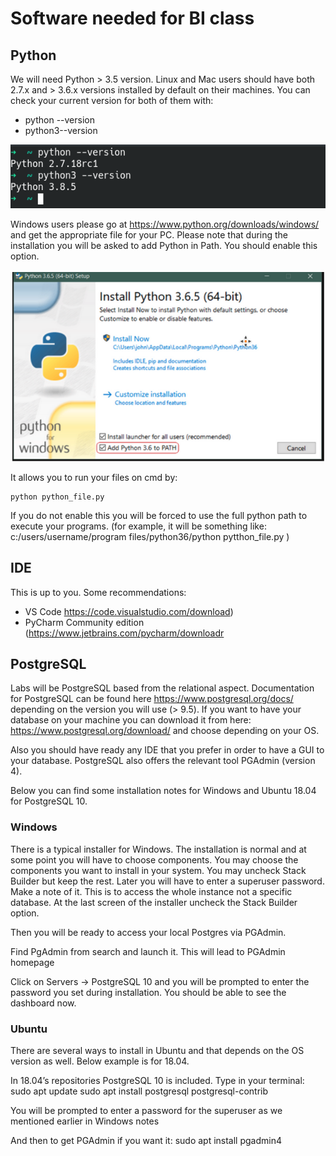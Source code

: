 # Software needed for BI class

## Python

We will need Python > 3.5 version.
Linux and Mac users should have both 2.7.x and > 3.6.x versions installed by default on their machines. You can check your current version for both of them with:
- python --version 
- python3--version 

![Image](https://github.com/karolosk/bi_software/blob/main/pythonv.png)


Windows users please go at https://www.python.org/downloads/windows/ and get the appropriate file for your PC. Please note that during the installation you will be asked to add Python in Path. You should enable this option. 

![Image](https://github.com/karolosk/bi_software/blob/main/pythonpath.png)

It allows you to run your files on cmd by: 

```
python python_file.py
```

If you do not enable this you will be forced to use the full python path to execute your programs. (for example, it will be something like: 
c:/users/username/program files/python36/python pytthon_file.py )

## IDE 

This is up to you. Some recommendations:
- VS Code https://code.visualstudio.com/download)
- PyCharm Community edition (https://www.jetbrains.com/pycharm/downloadr

## PostgreSQL 

Labs will be PostgreSQL based from the relational aspect. Documentation for PostgreSQL can be found here https://www.postgresql.org/docs/ depending on the version you will use (> 9.5). 
If you want to have your database on your machine you can download it from here: 
https://www.postgresql.org/download/ and choose depending on your OS.


Also you should have ready any IDE that you prefer in order to have a GUI to your database. PostgreSQL also offers the relevant tool PGAdmin (version 4). 

Below you can find some installation notes for Windows and Ubuntu 18.04 for PostgreSQL 10.


### Windows 

There is a typical installer for Windows. The installation is normal and at some point you will have to choose components. You may choose the components you want to install in your system. You may uncheck Stack Builder but keep the rest. 
Later you will have to enter a superuser password. Make a note of it. This is to access the whole instance not a specific database. At the last screen of the installer uncheck the Stack Builder option. 

Then you will be ready to access your local Postgres via PGAdmin. 

Find PgAdmin from search and launch it. This will lead to PGAdmin homepage

Click on Servers -> PostgreSQL 10 and you will be prompted to enter the password you set during installation. You should be able to see the dashboard now.

### Ubuntu

There are several ways to install in Ubuntu and that depends on the OS version as well. 
Below example is for 18.04. 

In 18.04’s repositories PostgreSQL 10 is included. 
Type in your terminal:
sudo apt update
sudo apt install postgresql postgresql-contrib

You will be prompted to enter a password for the superuser as we mentioned earlier in Windows notes


And then to get PGAdmin if you want it:
sudo apt install pgadmin4
